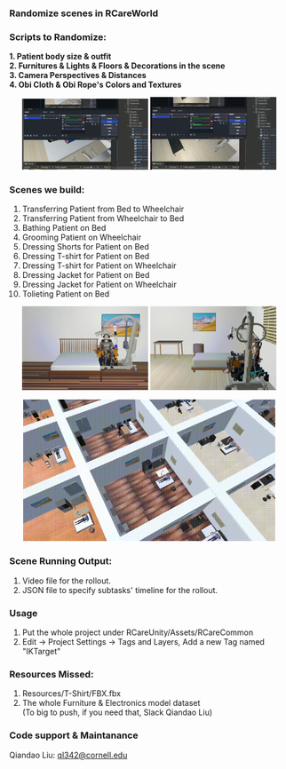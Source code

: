 ### Randomize scenes in RCareWorld
### Scripts to Randomize:
**1. Patient body size & outfit**  
**2. Furnitures & Lights & Floors & Decorations in the scene**  
**3. Camera Perspectives & Distances**  
**4. Obi Cloth & Obi Rope's Colors and Textures**  

<p align="center">
  <img src="assets/patient_random.gif" width="45%" />
  <img src="assets/room_random.gif" width="45%" />
</p>

### Scenes we build:
1. Transferring Patient from Bed to Wheelchair  
2. Transferring Patient from Wheelchair to Bed  
3. Bathing Patient on Bed  
4. Grooming Patient on Wheelchair  
5. Dressing Shorts for Patient on Bed  
6. Dressing T-shirt for Patient on Bed  
7. Dressing T-shirt for Patient on Wheelchair  
8. Dressing Jacket for Patient on Bed  
9. Dressing Jacket for Patient on Wheelchair  
10. Tolieting Patient on Bed  

<p align="center">
  <img src="assets/trans1.gif" width="45%" />
  <img src="assets/trans2.gif" width="45%" />
</p>

<p align="center">
  <img src="assets/parallel_run.gif" width="90%" />
</p>

### Scene Running Output:
1. Video file for the rollout.  
2. JSON file to specify subtasks' timeline for the rollout.  

### Usage
1. Put the whole project under RCareUnity/Assets/RCareCommon  
2. Edit → Project Settings → Tags and Layers, Add a new Tag named "IKTarget"  

### Resources Missed: 
1. Resources/T-Shirt/FBX.fbx  
2. The whole Furniture & Electronics model dataset  
(To big to push, if you need that, Slack Qiandao Liu)  

### Code support & Maintanance
Qiandao Liu: ql342@cornell.edu
